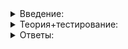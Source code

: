 <details>
<summary>Введение:</summary>

# Введение

Вы изучаете не только синтаксис языка и его библиотеки. Большую часть курса занимает эффективность кода. Программы на C++ быстрые, поэтому его широко используют для обработки видео на YouTube и для обработки запросов в поисковой системе Яндекс.

Но чтобы язык мог показать себя во всей красе, программы нужно уметь готовить. Незаметные для неискушенного взгляда изменения могут значительно ускорить код. В этой теме вы узнаете, как такие изменения вносить.

</details>

<details>
<summary>Теория+тестирование:</summary>

# Временные объекты

Вы изучаете не только синтаксис языка и его библиотеки. Большую часть курса занимает эффективность кода. Программы на C++ быстрые, поэтому его широко используют для обработки видео на YouTube и для обработки запросов в Яндекс.Поиске. Но чтобы язык мог показать себя во всей красе, программы нужно уметь готовить.

Незаметные для неискушенного взгляда изменения могут значительно ускорять код. Вы уже знаете много приёмов ускорения, включая правильный подбор контейнеров, использование профилировщика и даже учёт кэширования процессора. Рассмотрим пример:

```cpp
#include <iostream>
#include <string>

using namespace std;

class Number {
private:
    int a_;

public:
    Number() {
        cout << "Default Ctor"s << endl;
    }
    Number(int num)
        : a_(num) 
    {
        cout << "Ctor(int)"s << endl;
    }
    Number(const Number& other)
        : a_(other.a_) 
    {
        cout << "Copy Ctor"s << endl;
    }
    ~Number() {
        cout << "Dtor"s << endl;
    }
    Number& operator=(const Number& other) {
        a_ = other.a_;
        cout << "Op="s << endl;
        return *this;
    }
    Number operator+(const Number& second) {
        cout << "Op+" << endl;
        return a_ + second.a_;
    }
};

int main() {
    Number a(1), b(1), c;
    c = a + b;
    cout << "End of calculations"s << endl;
}

```

----------

Попробуйте угадать, что будет выведено на экран:

-   ```cpp
    Ctor(int)
    Ctor(int)
    Default Ctor
    Op+
    Ctor(int)
    Op=
    Dtor
    End of calculations
    Dtor
    Dtor
    Dtor
    
    ```
    
-   ```cpp
    Ctor(int)
    Ctor(int)
    Default Ctor
    Op+
    Ctor(int)
    Ctor(int)
    Dtor
    Op=
    Dtor
    End of calculations
    Dtor
    Dtor
    Dtor
    
    ```
    
-   ```cpp
    Ctor(int)
    Ctor(int)
    Op+
    Ctor(int)
    End of calculations
    Dtor
    Dtor
    Dtor
    
    ```
    

Первый вариант ответа отличается от второго тем, что конструктор и деструктор вызываются четыре раза. При этом очевидных объектов только три:  `a`,  `b`  и  `c`. Четвёртый — временный — объект возникает здесь:

```cpp
return a_ + second.a_;

```

У этого объекта нет имени. Невозможно узнать его адрес. Но он должен быть создан, чтобы функция могла его вернуть. После этого вызывается  `operator=`, объект копируется в объект  `c`  и сразу уничтожается.

Программа работает, но создание временного объекта, а потом ещё и его копирование выглядят лишними. Совсем неудобно получилось бы, если объекты класса  `Number`  были тяжёлыми, их конструктор и копирование были сложнее, чем O(1), в процессе динамически выделялась память, могли возникнуть исключения.

В языке С++ есть механизмы, которые помогают избавиться от лишних действий. Вы научитесь их замечать и применять в ближайших уроках.

</details>

<details>
<summary>Ответы:</summary>

# Ответы на задания

Попробуйте угадать, что будет выведено на экран:

-   **(+)**  `cpp Ctor(int) Ctor(int) Default Ctor Op+ Ctor(int) Op= Dtor End of calculations Dtor Dtor Dtor`

> Всё верно. Вы, случайно, не компилятор?

-   **(-)**  `cpp Ctor(int) Ctor(int) Default Ctor Op+ Ctor(int) Ctor(int) Dtor Op= Dtor End of calculations Dtor Dtor Dtor`

> Получилось, что созданных объектов больше, чем разрушенных. Но судя по коду программы, такого быть не может.

-   **(-)**  `cpp Ctor(int) Ctor(int) Op+ Ctor(int) End of calculations Dtor Dtor Dtor`

> Хотелось бы, чтобы вы были правы, но в этом примере создаётся не три объекта, а четыре.

</details>
